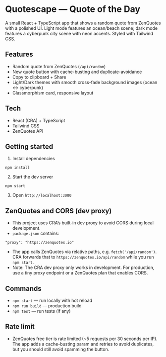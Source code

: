 # Quotescape — Quote of the Day

A small React + TypeScript app that shows a random quote from ZenQuotes with a polished UI. Light mode features an ocean/beach scene; dark mode features a cyberpunk city scene with neon accents. Styled with Tailwind CSS.

## Features
- Random quote from ZenQuotes (`/api/random`)
- New quote button with cache-busting and duplicate-avoidance
- Copy to clipboard + Share
- Light/Dark themes with smooth cross-fade background images (ocean ↔ cyberpunk)
- Glassmorphism card, responsive layout

## Tech
- React (CRA) + TypeScript
- Tailwind CSS
- ZenQuotes API

## Getting started
1) Install dependencies
```
npm install
```
2) Start the dev server
```
npm start
```
3) Open `http://localhost:3000`

## ZenQuotes and CORS (dev proxy)
- This project uses CRA’s built-in dev proxy to avoid CORS during local development.
- `package.json` contains:
```
"proxy": "https://zenquotes.io"
```
- The app calls ZenQuotes via relative paths, e.g. `fetch('/api/random')`. CRA forwards that to `https://zenquotes.io/api/random` while you run `npm start`.
- Note: The CRA dev proxy only works in development. For production, use a tiny proxy endpoint or a ZenQuotes plan that enables CORS.

## Commands
- `npm start` — run locally with hot reload
- `npm run build` — production build
- `npm test` — run tests (if any)


## Rate limit
- ZenQuotes free tier is rate limited (~5 requests per 30 seconds per IP). The app adds a cache-busting param and retries to avoid duplicates, but you should still avoid spamming the button.
